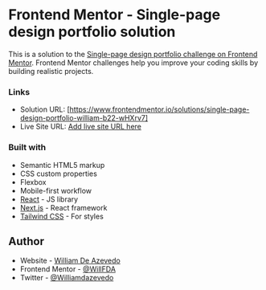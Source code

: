# Frontend Mentor - Single-page design portfolio solution

This is a solution to the [Single-page design portfolio challenge on Frontend Mentor](https://www.frontendmentor.io/challenges/singlepage-design-portfolio-2MMhyhfKVo). Frontend Mentor challenges help you improve your coding skills by building realistic projects.

### Links

- Solution URL: [https://www.frontendmentor.io/solutions/single-page-design-portfolio-william-b22-wHXrv7]
- Live Site URL: [Add live site URL here](https://your-live-site-url.com)

### Built with

- Semantic HTML5 markup
- CSS custom properties
- Flexbox
- Mobile-first workflow
- [React](https://reactjs.org/) - JS library
- [Next.js](https://nextjs.org/) - React framework
- [Tailwind CSS](https://tailwindcss.com/) - For styles

## Author

- Website - [William De Azevedo](https://williamdeazevedo.fr/)
- Frontend Mentor - [@WillFDA](https://www.frontendmentor.io/profile/WillFDA)
- Twitter - [@Williamdazevedo](https://twitter.com/Williamdazevedo)
